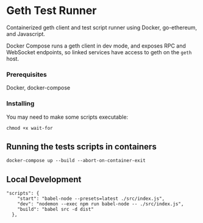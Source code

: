 # Geth Test Runner

Containerized geth client and test script runner using Docker, go-ethereum, and Javascript.

Docker Compose runs a geth client in dev mode, and exposes RPC and WebSocket endpoints, so linked services have access to geth on the `geth` host.

### Prerequisites

Docker, docker-compose

### Installing

You may need to make some scripts executable:

`chmod +x wait-for`

## Running the tests scripts in containers

`docker-compose up --build --abort-on-container-exit`

## Local Development

```
"scripts": {
    "start": "babel-node --presets=latest ./src/index.js",
    "dev": "nodemon --exec npm run babel-node -- ./src/index.js",
    "build": "babel src -d dist"
  },
```